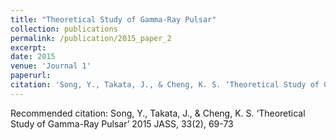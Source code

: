 ```yaml
---
title: "Theoretical Study of Gamma-Ray Pulsar"
collection: publications
permalink: /publication/2015_paper_2
excerpt: 
date: 2015
venue: 'Journal 1'
paperurl: 
citation: 'Song, Y., Takata, J., & Cheng, K. S. ‘Theoretical Study of Gamma-Ray Pulsar’ 2015 JASS, 33(2), 69-73'
---
```




Recommended citation: Song, Y., Takata, J., & Cheng, K. S. ‘Theoretical Study of Gamma-Ray Pulsar’ 2015 JASS, 33(2), 69-73
